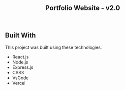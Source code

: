 <h2 align="center">
  Portfolio Website - v2.0<br/>
</h2>

<br/>

## Built With

This project was built using these technologies.

- React.js
- Node.js
- Express.js
- CSS3
- VsCode
- Vercel
